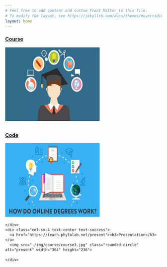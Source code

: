 ```yaml
---
# Feel free to add content and custom Front Matter to this file.
# To modify the layout, see https://jekyllrb.com/docs/themes/#overriding-theme-defaults
layout: home
---
```


<div class="container-fluid">
  <div class="row">
    <div class="col-sm-4 text-center text-success">
      <a href="https://teach.phylolab.net/course"><h3>Course</h3></a>
      <i class='fas fa-graduation-cap' style='font-size:48px;color:red'></i>
     <img src="./img/course/course1.jpg" class="rounded-circle" alt="course"  width="304" height="236">
    </div>
    <div class="col-sm-4 text-center text-success">
      <a href="https://teach.phylolab.net/code"><h3>Code</h3></a>
      <img src="./img/course/course2.jpg" class="rounded-circle" alt="code"  width="304" height="236">
      
    </div>
    <div class="col-sm-4 text-center text-success">
      <a href="https://teach.phylolab.net/present"><h3>Presentation</h3></a>        
      <img src="./img/course/course3.jpg" class="rounded-circle" alt="present" width="304" height="236">
   
    </div>
  </div>
</div>


